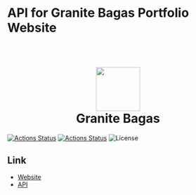 # API for Granite Bagas Portfolio Website

<h1 align="center">
  <br>
  <a href="http://granitebps.com"><img src="https://s3.ap-southeast-1.amazonaws.com/portfolio-granitebps.com/galeries/1600601933_gbps.png" width="100" /></a>
  <br>
  Granite Bagas
  <br>
</h1>

[![Actions Status](https://github.com/granitebps/portfolio/workflows/CI/badge.svg)](https://github.com/granitebps/portfolio/actions)
[![Actions Status](https://github.com/granitebps/portfolio/workflows/CD/badge.svg)](https://github.com/granitebps/portfolio/actions)
![License](https://img.shields.io/github/license/granitebps/portfolio)

## Link

-   [Website](https://granitebps.com)
-   [API](https://api.granitebps.com)

